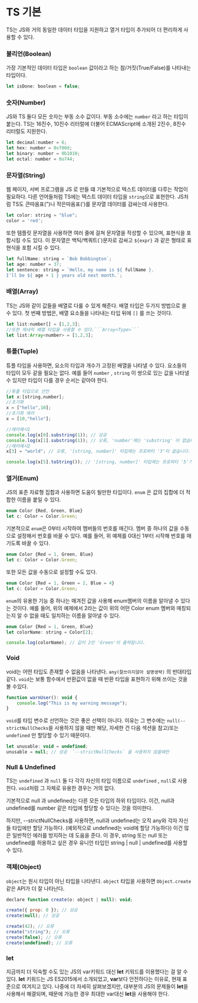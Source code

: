 # TS 기본

TS는 JS와 거의 동일한 데이터 타입을 지원하고 열거 타입이 추가되어 더 편리하게 사용할 수 있다.

### 불리언(Boolean)

가장 기본적인 데이터 타입은 ```boolean``` 값이라고 하는 참/거짓(True/False)를 나타내는 타입이다.
```Javascript
let isDone: boolean = false;
```
### 숫자(Number)
JS와 TS 둘다 모든 숫자는 부동 소수 값이다. 부동 소수에는 ```number``` 라고 하는 타입이 붙는다. TS는 16진수, 10진수 리터럴에 더불어 ECMAScript에 소개된 2진수, 8진수 리터럴도 지원한다.
```Javascript
let decimal:number = 6;
let hex: number = 0xf00d;
let binary: number = 0b1010;
let octal: number = 0o744;
```
### 문자열(String)
웹 페이지, 서버 프로그램을 JS 로 만들 떄 기본적으로 텍스트 데이터를 다루는 작업이 필요하다. 다른 언어들처럼 TS에는 텍스트 데이터 타입을 ```string```으로 표현한다.
JS처럼 TS도 큰따옴표(")나 작은따옴표(')를 문자열 데이터를 감싸는데 사용한다.
```Javascript
let color: string = "blue";
color = 'red';
```
또한 템플릿 문자열을 사용하면 여러 줄에 걸쳐 문자열을 작성할 수 있으며, 표현식을 포함시킬 수도 있다. 이 문자열은 백틱/백쿼트(`)문자로 감싸고 ```${expr}``` 과 같은 형태로 표현식을 포함 시킬 수 있다.
```Javascript
let fullName: string = `Bob Bobbington`;
let age: number = 37;
let sentence: string = `Hello, my name is ${ fullName }.
I'll be ${ age + 1 } years old next month.`;
```
### 배열(Array)

TS는 JS와 같이 값들을 배열로 다룰 수 있게 해준다. 배열 타입은 두가지 방법으로 쓸 수 있다.
첫 번째 방법은, 배열 요소들을 나타내는 타입 뒤에 ```[]``` 를 쓰는 것이다.

```Javascript
let list:number[] = [1,2,3];
//또한 제네릭 배열 타입을 사용할 수 있다.```Array<Type>```
let list:Array<number> = [1,2,3];
```

### 튜플(Tuple)

튜플 타입을 사용하면, 요소의 타입과 개수가 고정된 배열을 나타낼 수 있다.
요소들의 타입이 모두 같을 필요는 없다. 예를 들어 ```number``` , ```string``` 이 쌍으로 있는 값을 나타낼 수 있지만 타입이 다를 경우 순서는 같아야 한다.

```Javascript
//튜플 타입으로 선언
let x:[string,number];
//초기화
x = ["hello",10];
//초기화 에러
x = [10,"hello"];

//에러예시1
console.log(x[0].substring(1)); // 성공
console.log(x[1].substring(1)); // 오류, 'number'에는 'substring' 이 없습니다.
//에러예시2
x[3] = "world"; // 오류, '[string, number]' 타입에는 프로퍼티 '3'이 없습니다.

console.log(x[5].toString()); // '[string, number]' 타입에는 프로퍼티 '5'가 없습니다.
```

### 열거(Enum)

JS의 표준 자료형 집합과 사용하면 도움이 될만한 타입이다. ```enum``` 은 값의 집합에 더 적합한 이름을 붙일 수 있다.
```Javascript
enum Color {Red, Green, Blue}
let c: Color = Color.Green;
```
기본적으로 ```enum```은 0부터 시작하여 멤버들의 번호를 매긴다. 멤버 중 하나의 값을 수동으로 설정해서 번호를 바꿀 수 있다.
예를 들어, 위 예제를 0대신 1부터 시작해 번호를 매기도록 바꿀 수 있다.
```Javascript
enum Color {Red = 1, Green, Blue}
let c: Color = Color.Green;
```
또한 모든 값을 수동으로 설정할 수도 있다.
```Javascript
enum Color {Red = 1, Green = 2, Blue = 4}
let c: Color = Color.Green;
```

```enum```의 유용한 기능 중 하나는 매겨진 값을 사용해 enum멤버의 이름을 알아낼 수 있다는 것이다.
예를 들어, 위의 예제에서 2라는 값이 위의 어떤 Color enum 멤버와 매칭되는지 알 수 없을 때도 일치하는 이름을 알아낼 수 있다.
```Javascript
enum Color {Red = 1, Green, Blue}
let colorName: string = Color[2];

console.log(colorName); // 값이 2인 'Green'이 출력됩니다.
```

### Void

void는 어떤 타입도 존재할 수 없음을 나타낸다. ```any(잘쓰이지않아 설명생략)``` 의 반대타입같다. ```void```는 보통 함수에서 반환값이 없을 때 반환 타입을 표현하기 위해
쓰이는 것을 볼 수있다.
```Javascript
function warnUser(): void {
    console.log("This is my warning message");
}
```
```void```를 타입 변수로 선언하는 것은 좋은 선택이 아니다. 
이유는 그 변수에는 ```null(--strictNullChecks```을 사용하지 않을 때만 해당, 자세한 건 다음 섹션을 참고)또는 ```undefined``` 만 할당할 수 있기 때문이다.
```Javascript
let unusable: void = undefined;
unusable = null; // 성공  `--strictNullChecks` 을 사용하지 않을때만
```

### Null & Undefined

TS는 ```undefined``` 과 ```null```  둘 다 각각 자신의 타입 이름으로 ```undefined``` , ```null```로 사용한다. ```void```처럼 그 자체로 유용한 경우는 거의 없다.

기본적으로 null 과 undefined는 다른 모든 타입의 하위 타입이다. 이건, null과 undefined를 number 같은 타입에 할당할 수 있다는 것을 의미한다.

하지만, --strictNullChecks를 사용하면, null과 undefined는 오직 any와 각자 자신들 타입에만 할당 가능하다. (예외적으로 undefined는 void에 할당 가능하다) 
이건 많은 일반적인 에러를 방지하는 데 도움을 준다. 이 경우, string 또는 null 또는 undefined를 허용하고 싶은 경우 유니언 타입인 string | null | undefined를 사용할 수 있다.

### 객체(Object)

```object```는 원시 타입이 아닌 타입을 나타낸다.
```object``` 타입을 사용하면 ```Object.create``` 같은 API가 더 잘 나타난다.
```Javascript
declare function create(o: object | null): void;

create({ prop: 0 }); // 성공
create(null); // 성공

create(42); // 오류
create("string"); // 오류
create(false); // 오류
create(undefined); // 오류
```
### let

지금까지 더 익숙할 수도 있는 JS의 var키워드 대신 **let** 키워드를 이용했다는 걸 알 수 있다. 
**let** 키워드는 JS ES2015에서 소개되었고, **var**보다 안전하다는 이유로, 현재 표준으로 여겨지고 있다. 나중에 더 자세히 살펴보겠지만, 
대부분의 JS의 문제들이 **let**을 사용해서 해결되며, 때문에 가능한 경우 최대한 var대신 **let**을 사용해야 한다.



































